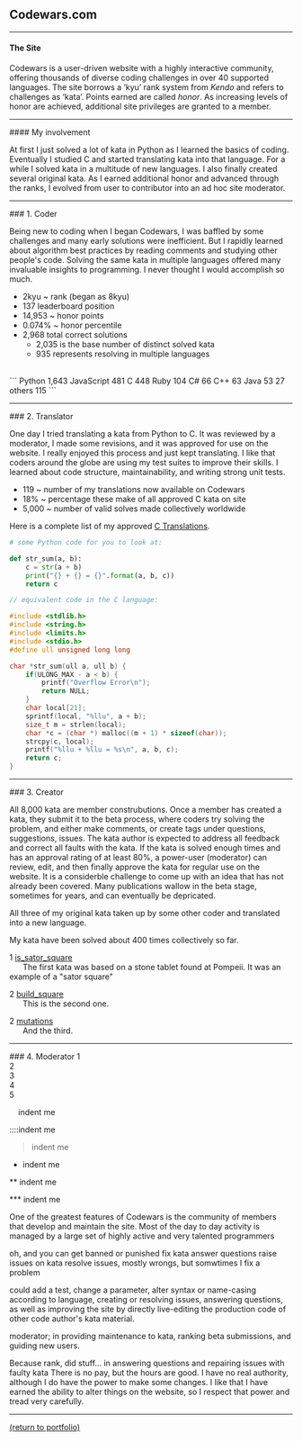## Codewars.com
<hr>

#### The Site

Codewars is a user-driven website with a highly interactive community, offering thousands of diverse coding challenges in over 40 supported languages. The site borrows a ‘kyu’ rank system from _Kendo_ and refers to challenges as ‘kata’. Points earned are called _honor_. As increasing levels of honor are achieved, additional site privileges are granted to a member.
<hr>
#### My involvement

At first I just solved a lot of kata in Python as I learned the basics of coding. Eventually I studied C and started translating kata into that language. For a while I solved kata in a multitude of  new languages. I also finally created several original kata. As I earned additional honor and advanced through the ranks, I evolved from user to contributor into an ad hoc site moderator.
<hr>
### 1. Coder

Being new to coding when I began Codewars, I was baffled by some challenges and many early solutions were inefficient. But I rapidly learned about algorithm best practices by reading comments and studying other people's code. Solving the same kata in multiple languages offered many invaluable insights to programming. I never thought I would accomplish so much.
<br>
* 2kyu ~ rank (began as 8kyu)
* 137 leaderboard position 
* 14,953 ~ honor points 
* 0.074% ~ honor percentile
* 2,968 total correct solutions
    * 2,035 is the base number of distinct solved kata
    *   935 represents resolving in multiple languages
<br>
```
Python     1,643
JavaScript   481
C            448
Ruby         104
C#            66
C++           63
Java          53
27 others    115
```
<hr>
### 2. Translator

One day I tried translating a kata from Python to C. It was reviewed by a moderator, I made some revisions, and it was approved for use on the website. I really enjoyed this process and just kept translating. I like that coders around the globe are using my test suites to improve their skills. I learned about code structure, maintainability, and writing strong unit tests.

* 119 ~ number of my translations now available on Codewars
* 18% ~ percentage these make of all approved C kata on site
* 5,000 ~ number of valid solves made collectively worldwide

Here is a complete list of my approved [C Translations](/C_translations).

```python
# some Python code for you to look at:

def str_sum(a, b):
    c = str(a + b)
    print("{} + {} = {}".format(a, b, c))
    return c
```
```c
// equivalent code in the C language:

#include <stdlib.h>
#include <string.h>
#include <limits.h>
#include <stdio.h>
#define ull unsigned long long

char *str_sum(ull a, ull b) {
    if(ULONG_MAX - a < b) {
        printf("Overflow Error\n");
        return NULL;
    }
    char local[21];
    sprintf(local, "%llu", a + b);
    size_t m = strlen(local);
    char *c = (char *) malloc((m + 1) * sizeof(char));
    strcpy(c, local);
    printf("%llu + %llu = %s\n", a, b, c);
    return c;
}
```
<hr>
### 3. Creator

All 8,000 kata are member construbutions. Once a member has created a kata, they submit it to the beta process, where coders try solving the problem, and either make comments, or create tags under questions, suggestions, issues. The kata author is expected to address all feedback and correct all faults with the kata. If the kata is solved enough times and has an approval rating of at least 80%, a power-user (moderator) can review, edit, and then finally approve the kata for regular use on the website. It is a considerble challenge to come up with an idea that has not already been covered. Many publications wallow in the beta stage, sometimes for years, and can eventually be depricated.

All three of my original kata taken up by some other coder and translated into a new language.

My kata have been solved about 400 times collectively so far. 


1 [is_sator_square](https://www.codewars.com/kata/5cb7baa989b1c50014a53333/python)<br>
&nbsp;&nbsp;&nbsp;&nbsp;&nbsp;&nbsp;The first kata was based on a stone tablet found at Pompeii. It was an example of a "sator square"

2 [build_square](https://www.codewars.com/kata/5cab471da732b30018968071/python)<br>
&nbsp;&nbsp;&nbsp;&nbsp;&nbsp;&nbsp;This is the second one.

2 [mutations](https://www.codewars.com/kata/5cb5eb1f03c3ff4778402099/python)<br>
&nbsp;&nbsp;&nbsp;&nbsp;&nbsp;&nbsp;And the third.
<hr>
### 4. Moderator <!-- <img src="images/grass pile.JPG"/> -->
1<br>
2<br>
3<br>
4<br>
5<br>

&nbsp;&nbsp;&nbsp;&nbsp;indent me


::::indent me


> indent me


* indent me


** indent me


*** indent me



One of the greatest features of Codewars is the community of members that develop and maintain the site. Most of the day to day activity is managed by a large set of highly active and very talented programmers

oh, and you can get banned or punished
fix kata
answer questions
raise issues on kata
resolve issues, mostly wrongs, but somwtimes I fix a problem

could add a test, change a parameter, alter syntax or name-casing according to language, 
creating or resolving issues, answering questions, as well as improving the site by directly live-editing the production code of other code author's kata material.

moderator; in providing maintenance to kata, ranking beta submissions, and guiding new users.

Because rank, did stuff... in answering questions and repairing issues with faulty kata
 There is no pay, but the hours are good. I have no real authority, although I do have the power to make some changes. I like that I have earned the ability to alter things on the website, so I respect that power and tread very carefully. 
<hr>
<a href="https://rowcased.github.io/">(return to portfolio)</a>

<!-- For more details see [GitHub Flavored Markdown](https://guides.github.com/features/mastering-markdown/). -->

